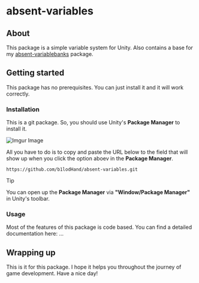 # absent-variables

## About

This package is a simple variable system for Unity. Also contains a base for my [absent-variablebanks](https://github.com/b1lodHand/absent-variablebanks) package.

## Getting started

This package has no prerequisites. You can just install it and it will work correctly.

### Installation

This is a git package. So, you should use Unity's **Package Manager** to install it.

![Imgur Image](https://imgur.com/cX3OF72.png)

All you have to do is to copy and paste the URL below to the field that will show up when you click the option aboev in the **Package Manager**.

```
https://github.com/b1lodHand/absent-variables.git
```

>[!TIP]
>You can open up the **Package Manager** via **"Window/Package Manager"** in Unity's toolbar.

### Usage

Most of the features of this package is code based. You can find a detailed documentation here: ...

## Wrapping up

This is it for this package. I hope it helps you throughout the journey of game development. Have a nice day!
